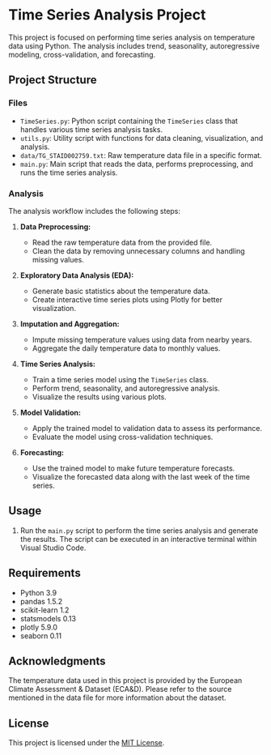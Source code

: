 # Time Series Analysis Project

This project is focused on performing time series analysis on temperature data using Python. The analysis includes trend, seasonality, autoregressive modeling, cross-validation, and forecasting.

## Project Structure

### Files

- `TimeSeries.py`: Python script containing the `TimeSeries` class that handles various time series analysis tasks.
- `utils.py`: Utility script with functions for data cleaning, visualization, and analysis.
- `data/TG_STAID002759.txt`: Raw temperature data file in a specific format.
- `main.py`: Main script that reads the data, performs preprocessing, and runs the time series analysis.

### Analysis

The analysis workflow includes the following steps:

1. **Data Preprocessing:**
   - Read the raw temperature data from the provided file.
   - Clean the data by removing unnecessary columns and handling missing values.

2. **Exploratory Data Analysis (EDA):**
   - Generate basic statistics about the temperature data.
   - Create interactive time series plots using Plotly for better visualization.

3. **Imputation and Aggregation:**
   - Impute missing temperature values using data from nearby years.
   - Aggregate the daily temperature data to monthly values.

4. **Time Series Analysis:**
   - Train a time series model using the `TimeSeries` class.
   - Perform trend, seasonality, and autoregressive analysis.
   - Visualize the results using various plots.

5. **Model Validation:**
   - Apply the trained model to validation data to assess its performance.
   - Evaluate the model using cross-validation techniques.

6. **Forecasting:**
   - Use the trained model to make future temperature forecasts.
   - Visualize the forecasted data along with the last week of the time series.

## Usage
1. Run the `main.py` script to perform the time series analysis and generate the results. The script can be executed in an interactive terminal within Visual Studio Code.

## Requirements

- Python 3.9
- pandas 1.5.2
- scikit-learn 1.2
- statsmodels 0.13
- plotly 5.9.0
- seaborn 0.11

## Acknowledgments

The temperature data used in this project is provided by the European Climate Assessment & Dataset (ECA&D). Please refer to the source mentioned in the data file for more information about the dataset.

## License

This project is licensed under the [MIT License](LICENSE).